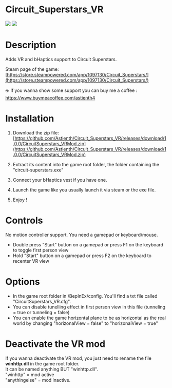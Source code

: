 # Circuit_Superstars_VR

<img src="https://shared.fastly.steamstatic.com/store_item_assets/steam/apps/1097130/header.jpg">
<img src="https://github.com/user-attachments/assets/a29e3970-9058-415d-ac45-daf7e0826084">


# Description

Adds VR and bHaptics support to Circuit Superstars.</br>

Steam page of the game: </br>
[https://store.steampowered.com/app/1097130/Circuit_Superstars/](https://store.steampowered.com/app/1097130/Circuit_Superstars/)</br>

☕ If you wanna show some support you can buy me a coffee : https://www.buymeacoffee.com/astienth4 </br>

# <b>Installation</b></br>

1) Download the zip file: [https://github.com/Astienth/Circuit_Superstars_VR/releases/download/1.0.0/CircuitSuperstars_VRMod.zip](https://github.com/Astienth/Circuit_Superstars_VR/releases/download/1.0.0/CircuitSuperstars_VRMod.zip)</br>
  
2) Extract its content into the game root folder, the folder containing the "circuit-superstars.exe"</br>
3) Connect your bHaptics vest if you have one.
4) Launch the game like you usually launch it via steam or the exe file.
5) Enjoy !

# <b>Controls</b></br>
No motion controller support. You need a gamepad or keyboard/mouse.
</br>
- Double press "Start" button on a gamepad or press F1 on the keyboard to toggle first person view
- Hold "Start" button on a gamepad or press F2 on the keyboard to recenter VR view

# <b>Options</b></br>
- In the game root folder in /BepInEx/config. You'll find a txt file called "CircuitSuperstars_VR.cfg".
- You can disable tunelling effect in first person view in this file (tunneling = true or tunneling = false) </br>
- You can enable the game horizontal plane to be as horizontal as the real world by changing "horizonalView = false" to "horizonalView = true"

# <b>Deactivate the VR mod</b></br>
If you wanna deactivate the VR mod, you just need to rename the file <b>winhttp.dll</b> in the game root folder.</br>
It can be named anything BUT "winhttp.dll".</br>
"winhttp" = mod active </br>
"anythingelse" = mod inactive. </br>

